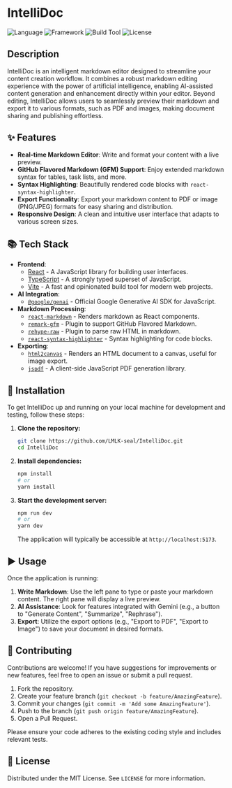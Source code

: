 # IntelliDoc

![Language](https://img.shields.io/badge/Language-TypeScript-blue.svg)
![Framework](https://img.shields.io/badge/Framework-React-61DAFB.svg)
![Build Tool](https://img.shields.io/badge/Build%20Tool-Vite-purple.svg)
![License](https://img.shields.io/badge/License-MIT-green.svg)

## Description

IntelliDoc is an intelligent markdown editor designed to streamline your content creation workflow. It combines a robust markdown editing experience with the power of artificial intelligence, enabling AI-assisted content generation and enhancement directly within your editor. Beyond editing, IntelliDoc allows users to seamlessly preview their markdown and export it to various formats, such as PDF and images, making document sharing and publishing effortless.

## ✨ Features

*   **Real-time Markdown Editor**: Write and format your content with a live preview.
*   **GitHub Flavored Markdown (GFM) Support**: Enjoy extended markdown syntax for tables, task lists, and more.
*   **Syntax Highlighting**: Beautifully rendered code blocks with `react-syntax-highlighter`.
*   **Export Functionality**: Export your markdown content to PDF or image (PNG/JPEG) formats for easy sharing and distribution.
*   **Responsive Design**: A clean and intuitive user interface that adapts to various screen sizes.

## 📚 Tech Stack

*   **Frontend**:
    *   [React](https://react.dev/) - A JavaScript library for building user interfaces.
    *   [TypeScript](https://www.typescriptlang.org/) - A strongly typed superset of JavaScript.
    *   [Vite](https://vitejs.dev/) - A fast and opinionated build tool for modern web projects.
*   **AI Integration**:
    *   [`@google/genai`](https://github.com/google/generative-ai-js) - Official Google Generative AI SDK for JavaScript.
*   **Markdown Processing**:
    *   [`react-markdown`](https://github.com/remarkjs/react-markdown) - Renders markdown as React components.
    *   [`remark-gfm`](https://github.com/remarkjs/remark-gfm) - Plugin to support GitHub Flavored Markdown.
    *   [`rehype-raw`](https://github.com/rehypejs/rehype-raw) - Plugin to parse raw HTML in markdown.
    *   [`react-syntax-highlighter`](https://github.com/react-syntax-highlighter/react-syntax-highlighter) - Syntax highlighting for code blocks.
*   **Exporting**:
    *   [`html2canvas`](https://html2canvas.hertzen.com/) - Renders an HTML document to a canvas, useful for image export.
    *   [`jspdf`](https://raw.githack.com/MrRio/jsPDF/master/docs/index.html) - A client-side JavaScript PDF generation library.

## 🚀 Installation

To get IntelliDoc up and running on your local machine for development and testing, follow these steps:

1.  **Clone the repository:**
    ```bash
    git clone https://github.com/LMLK-seal/IntelliDoc.git
    cd IntelliDoc
    ```

2.  **Install dependencies:**
    ```bash
    npm install
    # or
    yarn install
    ```

3.  **Start the development server:**
    ```bash
    npm run dev
    # or
    yarn dev
    ```
    The application will typically be accessible at `http://localhost:5173`.

## ▶️ Usage

Once the application is running:

1.  **Write Markdown**: Use the left pane to type or paste your markdown content. The right pane will display a live preview.
2.  **AI Assistance**: Look for features integrated with Gemini (e.g., a button to "Generate Content", "Summarize", "Rephrase").
3.  **Export**: Utilize the export options (e.g., "Export to PDF", "Export to Image") to save your document in desired formats.

## 🤝 Contributing

Contributions are welcome! If you have suggestions for improvements or new features, feel free to open an issue or submit a pull request.

1.  Fork the repository.
2.  Create your feature branch (`git checkout -b feature/AmazingFeature`).
3.  Commit your changes (`git commit -m 'Add some AmazingFeature'`).
4.  Push to the branch (`git push origin feature/AmazingFeature`).
5.  Open a Pull Request.

Please ensure your code adheres to the existing coding style and includes relevant tests.

## 📝 License

Distributed under the MIT License. See `LICENSE` for more information.
